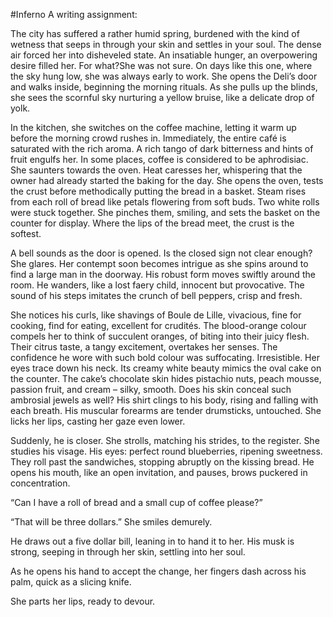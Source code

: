 #Inferno
A writing assignment:

The city has suffered a rather humid spring, burdened with the kind of wetness that seeps in through your skin and settles in your soul. The dense air forced her into disheveled state. An insatiable hunger, an overpowering desire filled her. For what?She was not sure. On days like this one, where the sky hung low, she was always early to work. She opens the Deli’s door and walks inside, beginning the morning rituals. As she pulls up the blinds, she sees the scornful sky nurturing a yellow bruise, like a delicate drop of yolk.

In the kitchen, she switches on the coffee machine, letting it warm up before the morning crowd rushes in. Immediately, the entire café is saturated with the rich aroma. A rich tango of dark bitterness and hints of fruit engulfs her. In some places, coffee is considered to be aphrodisiac. She saunters towards the oven. Heat caresses her, whispering that the owner had already started the baking for the day. She opens the oven, tests the crust before methodically putting the bread in a basket. Steam rises from each roll of bread like petals flowering from soft buds. Two white rolls were stuck together. She pinches them, smiling, and sets the basket on the counter for display. Where the lips of the bread meet, the crust is the softest.

A bell sounds as the door is opened. Is the closed sign not clear enough? She glares. Her contempt soon becomes intrigue as she spins around to find a large man in the doorway. His robust form moves swiftly around the room. He wanders, like a lost faery child, innocent but provocative. The sound of his steps imitates the crunch of bell peppers, crisp and fresh.

She notices his curls, like shavings of Boule de Lille, vivacious, fine for cooking, find for eating, excellent for crudités. The blood-orange colour compels her to think of succulent oranges, of biting into their juicy flesh. Their citrus taste, a tangy excitement, overtakes her senses. The confidence he wore with such bold colour was suffocating. Irresistible. Her eyes trace down his neck. Its creamy white beauty mimics the oval cake on the counter. The cake’s chocolate skin hides pistachio nuts, peach mousse, passion fruit, and cream – silky, smooth. Does his skin conceal such ambrosial jewels as well? His shirt clings to his body, rising and falling with each breath. His muscular forearms are tender drumsticks, untouched. She licks her lips, casting her gaze even lower.

Suddenly, he is closer. She strolls, matching his strides, to the register. She studies his visage. His eyes: perfect round blueberries, ripening sweetness. They roll past the sandwiches, stopping abruptly on the kissing bread. He opens his mouth, like an open invitation, and pauses, brows puckered in concentration.

“Can I have a roll of bread and a small cup of coffee please?”

“That will be three dollars.” She smiles demurely.

He draws out a five dollar bill, leaning in to hand it to her. His musk is strong, seeping in through her skin, settling into her soul.

As he opens his hand to accept the change, her fingers dash across his palm, quick as a slicing knife.

She parts her lips, ready to devour.